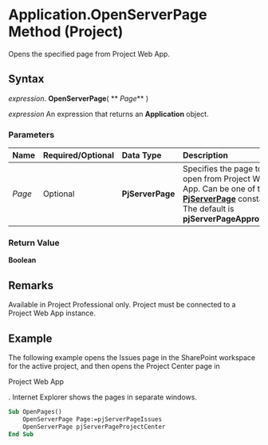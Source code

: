 
# Application.OpenServerPage Method (Project)

Opens the specified page from Project Web App.


## Syntax

 _expression_. **OpenServerPage**( ** _Page_** )

 _expression_ An expression that returns an **Application** object.


### Parameters



|**Name**|**Required/Optional**|**Data Type**|**Description**|
|:-----|:-----|:-----|:-----|
| _Page_|Optional|**PjServerPage**|Specifies the page to open from Project Web App. Can be one of the  **[PjServerPage](a3f0939a-9e7a-fd6f-092b-eece92717b2c.md)** constants. The default is **pjServerPageApprovals**.|

### Return Value

 **Boolean**


## Remarks

Available in Project Professional only. Project must be connected to a Project Web App instance.


## Example

The following example opens the Issues page in the SharePoint workspace for the active project, and then opens the Project Center page in 

Project Web App

. Internet Explorer shows the pages in separate windows.




```vb
Sub OpenPages() 
    OpenServerPage Page:=pjServerPageIssues 
    OpenServerPage pjServerPageProjectCenter 
End Sub
```

